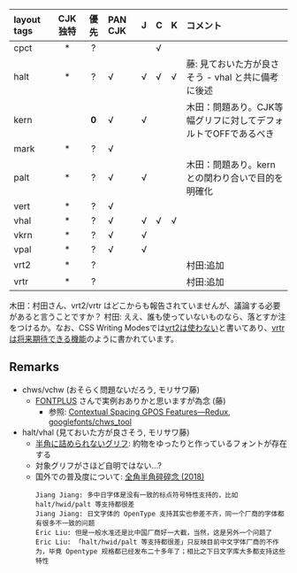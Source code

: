|layout tags|CJK独特|優先|PAN CJK|J|C|K|コメント|
|:---|:---:|:---:|:---|:---|:---|:---|:---|
|cpct|*|?|||√|||
|halt|*|?|√|√|√|√|藤: 見ておいた方が良さそう - vhal と共に備考に後述|
|kern||**0**|√|√|||木田：問題あり。CJK等幅グリフに対してデフォルトでOFFであるべき|
|mark|*|?|√|||||
|palt|*|?|√|√|||木田：問題あり。kernとの関わり合いで目的を明確化|
|vert|*|?|√|||||
|vhal|*|?|√|√|√|√||
|vkrn|*|?|√|√||||
|vpal|*|?|√|√|||
|vrt2|*|?|||||村田:追加
|vrtr|*|?|||||村田:追加

木田：村田さん、vrt2/vrtr はどこからも報告されていませんが、議論する必要があると言うことですか？
村田: ええ、誰も使っていないものなら、落とすか注をつけるか。なお、CSS Writing Modesでは[vrt2は使わない](https://www.w3.org/TR/css-writing-modes-3/#vertical-orientations)と書いてあり、[vrtrは将来期待できる機能](https://www.w3.org/TR/css-writing-modes-3/#typeset-sideways)のように書かれています。

## Remarks

- chws/vchw (おそらく問題ないだろう, モリサワ藤)
  - [FONTPLUS](https://fontplus.jp/usage/services/chws-vchw) さんで実例おありかと思いますが為念 (藤)
    - 参照: [Contextual Spacing GPOS Features—Redux](https://ccjktype.fonts.adobe.com/2019/04/contextual-spacing-gpos-features-redux.html), [googlefonts/chws_tool](https://github.com/googlefonts/chws_tool)
- halt/vhal (見ておいた方が良さそう, モリサワ藤)
  - [半角に詰められないグリフ](https://github.com/kojiishi/east_asian_spacing/blob/main/docs/glyphlist-ja.md#半角に詰められないグリフ): 約物をゆったりと作っているフォントが存在する
  - 対象グリフがさほど自明ではない...?
  - 国外での普及度について: [全角半角碎碎念 (2018)](https://www.thetype.com/2018/02/14211/)  
    ```
    Jiang Jiang: 多中日字体是没有一致的标点符号特性支持的，比如 halt/hwid/palt 等支持都很差
    Jiang Jiang: 日文字体的 OpenType 支持其实也参差不齐，同一个厂商的字体都有很多不一致的问题
    Eric Liu: 但是一般水准还是比中国厂商好一大截，当然，这是另外一个问题了
    Eric Liu: 「halt/hwid/palt 等支持都很差」只反映目前中文字体厂商的不作为，毕竟 Opentype 规格都已经发布二十多年了；相比之下日文字库大多都支持这些特性
    ```
